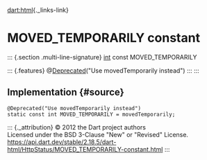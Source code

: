 [dart:html](../../dart-html/dart-html-library){._links-link}

MOVED\_TEMPORARILY constant
===========================

::: {.section .multi-line-signature}
[int](../../dart-core/int-class) const MOVED\_TEMPORARILY

::: {.features}
@[Deprecated](../../dart-core/deprecated-class)(\"Use movedTemporarily
instead\")
:::
:::

Implementation {#source}
--------------

``` {.language-dart data-language="dart"}
@Deprecated("Use movedTemporarily instead")
static const int MOVED_TEMPORARILY = movedTemporarily;
```

::: {._attribution}
© 2012 the Dart project authors\
Licensed under the BSD 3-Clause \"New\" or \"Revised\" License.\
<https://api.dart.dev/stable/2.18.5/dart-html/HttpStatus/MOVED_TEMPORARILY-constant.html>
:::
